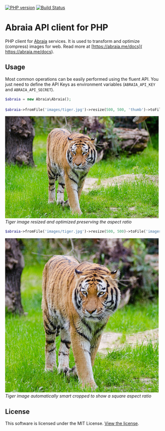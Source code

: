 [![PHP version](https://badge.fury.io/ph/abraia%2Fabraia.svg)](https://badge.fury.io/ph/abraia%2Fabraia)
[![Build Status](https://travis-ci.org/abraia/abraia-php.svg)](https://travis-ci.org/abraia/abraia-php)

# Abraia API client for PHP

PHP client for [Abraia](https://abraia.me) services. It is used to transform
and optimize (compress) images for web. Read more at [https://abraia.me/docs](
https://abraia.me/docs).

## Usage

Most common operations can be easily performed using the fluent API. You just
need to define the API Keys as environment variables (`ABRAIA_API_KEY` and
`ABRAIA_API_SECRET`).

```php
$abraia = new Abraia\Abraia();

$abraia->fromFile('images/tiger.jpg')->resize(500, 500, 'thumb')->toFile('images/roptim.jpg');
```

![Resized tiger image](https://github.com/abraia/abraia-php/raw/master/images/roptim.jpg)
*Tiger image resized and optimized preserving the aspect ratio*

```php
$abraia->fromFile('images/tiger.jpg')->resize(500, 500)->toFile('images/resized.jpg');
```

![Smart cropped tiger](https://github.com/abraia/abraia-php/raw/master/images/resized.jpg)
*Tiger image automatically smart cropped to show a square aspect ratio*

## License

This software is licensed under the MIT License. [View the license](LICENSE).
